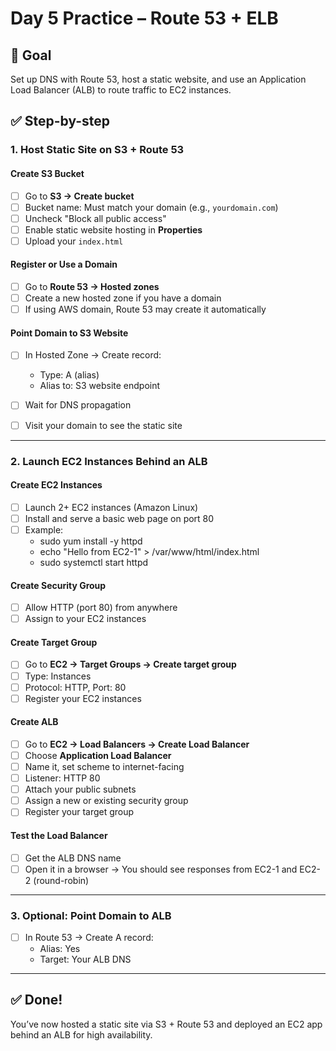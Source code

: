 # Day 5 Practice – Route 53 + ELB

## 🚀 Goal
Set up DNS with Route 53, host a static website, and use an Application Load Balancer (ALB) to route traffic to EC2 instances.


## ✅ Step-by-step

### 1. **Host Static Site on S3 + Route 53**

#### Create S3 Bucket
- [ ] Go to **S3 → Create bucket**
- [ ] Bucket name: Must match your domain (e.g., `yourdomain.com`)
- [ ] Uncheck "Block all public access"
- [ ] Enable static website hosting in **Properties**
- [ ] Upload your `index.html`

#### Register or Use a Domain
- [ ] Go to **Route 53 → Hosted zones**
- [ ] Create a new hosted zone if you have a domain
- [ ] If using AWS domain, Route 53 may create it automatically

#### Point Domain to S3 Website
- [ ] In Hosted Zone → Create record:
  - Type: A (alias)
  - Alias to: S3 website endpoint

- [ ] Wait for DNS propagation
- [ ] Visit your domain to see the static site

---

### 2. **Launch EC2 Instances Behind an ALB**

#### Create EC2 Instances
- [ ] Launch 2+ EC2 instances (Amazon Linux)
- [ ] Install and serve a basic web page on port 80
- [ ] Example:
  - sudo yum install -y httpd
  - echo "Hello from EC2-1" > /var/www/html/index.html
  - sudo systemctl start httpd

#### Create Security Group
- [ ] Allow HTTP (port 80) from anywhere
- [ ] Assign to your EC2 instances

#### Create Target Group
- [ ] Go to **EC2 → Target Groups → Create target group**
- [ ] Type: Instances
- [ ] Protocol: HTTP, Port: 80
- [ ] Register your EC2 instances

#### Create ALB
- [ ] Go to **EC2 → Load Balancers → Create Load Balancer**
- [ ] Choose **Application Load Balancer**
- [ ] Name it, set scheme to internet-facing
- [ ] Listener: HTTP 80
- [ ] Attach your public subnets
- [ ] Assign a new or existing security group
- [ ] Register your target group

#### Test the Load Balancer
- [ ] Get the ALB DNS name
- [ ] Open it in a browser → You should see responses from EC2-1 and EC2-2 (round-robin)

---

### 3. **Optional: Point Domain to ALB**
- [ ] In Route 53 → Create A record:
  - Alias: Yes
  - Target: Your ALB DNS

---

## ✅ Done!
You’ve now hosted a static site via S3 + Route 53 and deployed an EC2 app behind an ALB for high availability.
